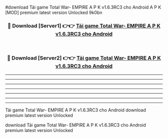 #download Tải game Total War- EMPIRE A P K v1.6.3RC3 cho Android A P K [MOD] premium latest version Unlocked 9k0bn 



<div align="center">
<h3>🔴 Download [Server1] 👉👉 <a href="https://apkdownload2.web.app/">Tải game Total War- EMPIRE A P K v1.6.3RC3 cho Android</a></h3><br>

<h3>🔴 Download [Server2] 👉👉 <a href="https://apkdownload2.web.app/">Tải game Total War- EMPIRE A P K v1.6.3RC3 cho Android</a></h3>
</div>





----------------------------------------------------------

----------------------------------------------------------

----------------------------------------------------------

----------------------------------------------------------

----------------------------------------------------------

----------------------------------------------------------

----------------------------------------------------------

Tải game Total War- EMPIRE A P K v1.6.3RC3 cho Android download premium latest version Unlocked

download Tải game Total War- EMPIRE A P K v1.6.3RC3 cho Android premium latest version Unlocked
